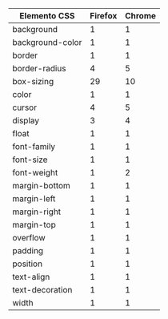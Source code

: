 | Elemento CSS | Firefox | Chrome |
| -- | -- | -- |
| background | 1 | 1 |
| background-color | 1 | 1 |
| border | 1 | 1 |
| border-radius | 4 | 5 |
| box-sizing | 29 | 10 |
| color | 1 | 1 |
| cursor | 4 | 5 |
| display | 3 | 4 |
| float | 1 | 1 |
| font-family | 1 | 1 |
| font-size | 1 | 1 |
| font-weight | 1 | 2 |
| margin-bottom | 1 | 1 |
| margin-left | 1 | 1 |
| margin-right | 1 | 1 |
| margin-top | 1 | 1 |
| overflow | 1 | 1 |
| padding | 1 | 1 |
| position | 1 | 1 |
| text-align | 1 | 1 |
| text-decoration | 1 | 1 |
| width | 1 | 1 |